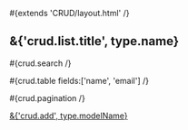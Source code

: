 \#{extends 'CRUD/layout.html' /}

## &{'crud.list.title', type.name}

\#{crud.search /}

\#{crud.table fields:\['name', 'email'\] /}

\#{crud.pagination /}

[&{'crud.add', type.modelName}](<@%7Bblank()%7D>)
